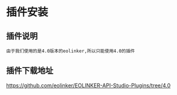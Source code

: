 # 插件安装

## 插件说明
    由于我们使用的是4.0版本的eolinker,所以只能使用4.0的插件
## 插件下载地址
https://github.com/eolinker/EOLINKER-API-Studio-Plugins/tree/4.0
